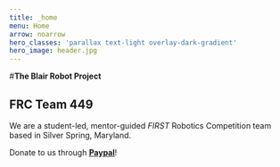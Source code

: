 ```yaml
---
title: _home
menu: Home
arrow: noarrow
hero_classes: 'parallax text-light overlay-dark-gradient'
hero_image: header.jpg
---
```


#**The Blair Robot Project**
## FRC Team 449

We are a student-led, mentor-guided _FIRST_ Robotics Competition team based in Silver Spring, Maryland. 

Donate to us through **[Paypal](https://www.paypal.com/donate/?token=P20At2w9_d-dORuob-BoumHvEPZKhKf5zxKuUl88xEyC01oZBW6WfoYEs6SvCqOW3WfC-m&country.x=US&locale.x=US)**!
